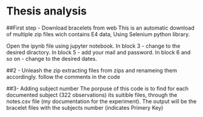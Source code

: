 # Thesis analysis

##First step - Download bracelets from web
This is an automatic download of multiple zip files wich contains E4 data, Using Selenium python library.

Open the ipynb file using jupyter notebook.
In block 3 - change to the desired diractory.
In block 5 - add your mail and password.
In block 6 and so on - change to the desired dates.

##2 - Unleash the zip
extracting files from zips and renameing them accordingly.
follow the comments in the code

##3- Adding subject number
The porpuse of this code is to find for each documented subject (322 observations) its suitible files, through the notes.csv file (my documentation for the experiment).
The output will be the bracelet files with the subjects number (indicates Primery Key)  






